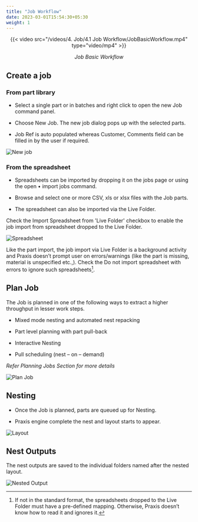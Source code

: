 ```yaml
---
title: "Job Workflow"
date: 2023-03-01T15:54:30+05:30
weight: 1
---
```


<div style="text-align: center">{{< video src="/videos/4. Job/4.1 Job Workflow/JobBasicWorkflow.mp4" type="video/mp4" >}}</div>

*<div style="text-align: center">Job Basic Workflow</div>*

## Create a job

 ### From part library

* Select a single part or in batches and right click to open the new Job command panel.

* Choose New Job. The new job dialog pops up with the selected parts.

* Job Ref is auto populated whereas Customer, Comments field can be filled in by the user if required.

![New job](/images/NewJob.png)

### From the spreadsheet

* Spreadsheets can be imported by dropping it on the jobs page or using the open • import jobs command. 

* Browse and select one or more CSV, xls or xlsx files with the Job parts. 

* The spreadsheet can also be imported via the Live Folder.

Check the Import Spreadsheet from 'Live Folder' checkbox to enable the job import from spreadsheet dropped to the Live Folder.

![Spreadsheet](/images/SpreadsheetJob.png)

Like the part import, the job import via Live Folder is a background activity and Praxis doesn’t prompt user on errors/warnings (like the part is missing, material is unspecified etc.,). Check the Do not import spreadsheet with errors to ignore such spreadsheets[^1].

[^1]:  If not in the standard format, the spreadsheets dropped to the Live Folder must have a pre-defined mapping. Otherwise, Praxis doesn’t know how to read it and ignores it.

## Plan Job

The Job is planned in one of the following ways to extract a higher throughput in lesser work steps.

* Mixed mode nesting and automated nest repacking

* Part level planning with part pull-back

* Interactive Nesting 

* Pull scheduling (nest – on – demand)

_Refer Planning Jobs Section for more details_

![Plan Job](/images/PlanJob.png)

## Nesting

* Once the Job is planned, parts are queued up for Nesting. 

* Praxis engine complete the nest and layout starts to appear.

![Layout](/images/layout.png)

## Nest Outputs

The nest outputs are saved to the individual folders named after the nested layout.

![Nested Output](/images/NestOutput.png)